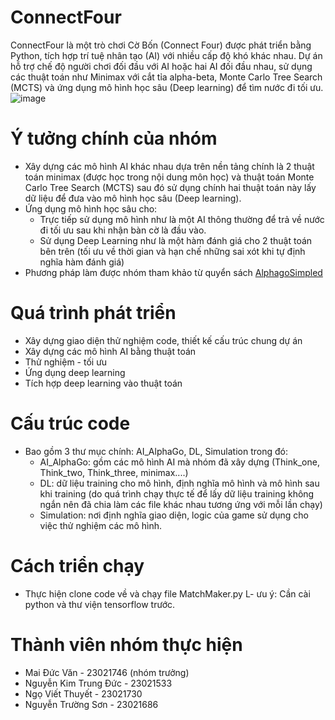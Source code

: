 # ConnectFour
ConnectFour là một trò chơi Cờ Bốn (Connect Four) được phát triển bằng Python, tích hợp trí tuệ nhân tạo (AI) với nhiều cấp độ khó khác nhau. Dự án hỗ trợ chế độ người chơi đối đầu với AI hoặc hai AI đối đầu nhau, sử dụng các thuật toán như Minimax với cắt tỉa alpha-beta, Monte Carlo Tree Search (MCTS) và ứng dụng mô hình học sâu (Deep learning) để tìm nước đi tối ưu.
![image](https://github.com/user-attachments/assets/775c0e78-3464-4b1f-9535-d8bfe795bf2a)

# Ý tưởng chính của nhóm
- Xây dựng các mô hình AI khác nhau dựa trên nền tảng chính là 2 thuật toán minimax (được học trong nội dung môn học) và thuật toán Monte Carlo Tree Search (MCTS) sau đó sử dụng chính hai thuật toán này lấy dữ liệu để đưa vào mô hình học sâu (Deep learning).
- Ứng dụng mô hình học sâu cho:
  + Trực tiếp sử dụng mô hình như là một AI thông thường để trả về nước đi tối ưu sau khi nhận bàn cờ là đầu vào.
  + Sử dụng Deep Learning như là một hàm đánh giá cho 2 thuật toán bên trên (tối ưu về thời gian và hạn chế những sai xót khi tự định nghĩa hàm đánh giá)
- Phương pháp làm được nhóm tham khảo từ quyển sách [AlphagoSimpled](https://drive.google.com/file/d/1GOLnD0mIPZDWMdVE3WDmm5effnih66Bd/view?usp=drive_link)

# Quá trình phát triển

-  Xây dựng giao diện thử nghiệm code, thiết kế cấu trúc chung dự án
-  Xây dựng các mô hình AI bằng thuật toán
-  Thử nghiệm - tối ưu
-  Ứng dụng deep learning
-  Tích hợp deep learning vào thuật toán

# Cấu trúc code

- Bao gồm 3 thư mục chính: AI_AlphaGo, DL, Simulation trong đó:
  + AI_AlphaGo: gồm các mô hình AI mà nhóm đã xây dựng (Think_one, Think_two, Think_three, minimax....)
  + DL: dữ liệu training cho mô hình, định nghĩa mô hình và mô hình sau khi training (do quá trình chạy thực tế để lấy dữ liệu training không ngắn nên đã chia làm các file khác nhau tương ứng với mỗi lần chạy)
  + Simulation: nơi định nghĩa giao diện, logic của game sử dụng cho việc thử nghiệm các mô hình.

# Cách triển chạy

- Thực hiện clone code về và chạy file MatchMaker.py
L- ưu ý: Cần cài python và thư viện tensorflow trước.
 
# Thành viên nhóm thực hiện

* Mai Đức Văn - 23021746 (nhóm trưởng)
* Nguyễn Kim Trung Đức - 23021533
* Ngọ Viết Thuyết - 23021730
* Nguyễn Trường Sơn - 23021686


